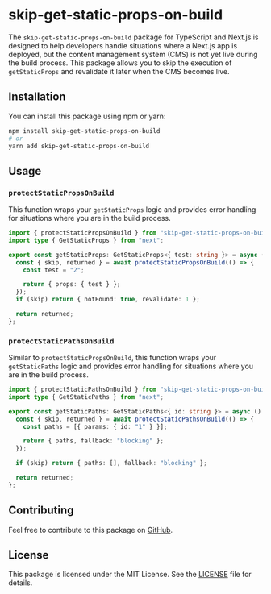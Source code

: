 # skip-get-static-props-on-build

The `skip-get-static-props-on-build` package for TypeScript and Next.js is designed to help developers handle situations where a Next.js app is deployed, but the content management system (CMS) is not yet live during the build process. This package allows you to skip the execution of `getStaticProps` and revalidate it later when the CMS becomes live.

## Installation

You can install this package using npm or yarn:

```bash
npm install skip-get-static-props-on-build
# or
yarn add skip-get-static-props-on-build
```

## Usage

### `protectStaticPropsOnBuild`

This function wraps your `getStaticProps` logic and provides error handling for situations where you are in the build process.

```typescript
import { protectStaticPropsOnBuild } from "skip-get-static-props-on-build";
import type { GetStaticProps } from "next";

export const getStaticProps: GetStaticProps<{ test: string }> = async () => {
  const { skip, returned } = await protectStaticPropsOnBuild(() => {
    const test = "2";

    return { props: { test } };
  });
  if (skip) return { notFound: true, revalidate: 1 };

  return returned;
};
```

### `protectStaticPathsOnBuild`

Similar to `protectStaticPropsOnBuild`, this function wraps your `getStaticPaths` logic and provides error handling for situations where you are in the build process.

```typescript
import { protectStaticPathsOnBuild } from "skip-get-static-props-on-build";
import type { GetStaticPaths } from "next";

export const getStaticPaths: GetStaticPaths<{ id: string }> = async () => {
  const { skip, returned } = await protectStaticPathsOnBuild(() => {
    const paths = [{ params: { id: "1" } }];

    return { paths, fallback: "blocking" };
  });

  if (skip) return { paths: [], fallback: "blocking" };

  return returned;
};
```

## Contributing

Feel free to contribute to this package on [GitHub](https://github.com/Neuvernetzung/skip-get-static-props-on-build).

## License

This package is licensed under the MIT License. See the [LICENSE](https://github.com/Neuvernetzung/skipGetStaticPropsOnBuild/blob/master/LICENSE) file for details.
